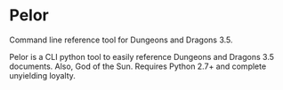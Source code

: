Pelor
=====

Command line reference tool for Dungeons and Dragons 3.5.

Pelor is a CLI python tool to easily reference Dungeons and Dragons 3.5 documents. Also, God of the Sun. Requires Python 2.7+ and complete unyielding loyalty.
